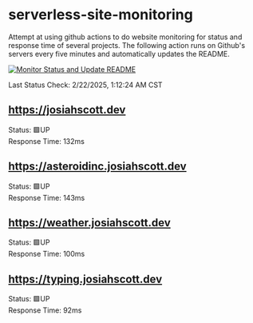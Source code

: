 # serverless-site-monitoring
Attempt at using github actions to do website monitoring for status and response time of several projects. The following action runs on Github's servers every five minutes and automatically updates the README.  

[![Monitor Status and Update README](https://github.com/JosiahSco/serverless-site-monitoring/actions/workflows/monitor.yaml/badge.svg)](https://github.com/JosiahSco/serverless-site-monitoring/actions/workflows/monitor.yaml)

Last Status Check: 2/22/2025, 1:12:24 AM CST

## https://josiahscott.dev
Status: 🟩UP  
Response Time: 132ms

## https://asteroidinc.josiahscott.dev
Status: 🟩UP  
Response Time: 143ms

## https://weather.josiahscott.dev
Status: 🟩UP  
Response Time: 100ms

## https://typing.josiahscott.dev
Status: 🟩UP  
Response Time: 92ms

